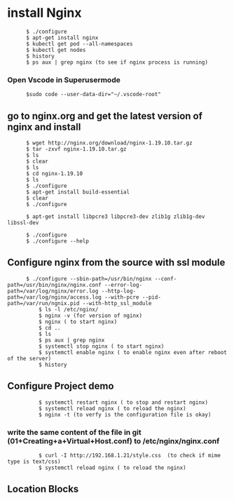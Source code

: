 # install Nginx

          $ ./configure
          $ apt-get install nginx
          $ kubectl get pod --all-namespaces
          $ kubectl get nodes
          $ history
          $ ps aux | grep nginx (to see if nginx process is running) 
          
### Open Vscode in Superusermode
    
          $sudo code --user-data-dir="~/.vscode-root"

## go to nginx.org and get the latest version of nginx and install 

          $ wget http://nginx.org/download/nginx-1.19.10.tar.gz
          $ tar -zxvf nginx-1.19.10.tar.gz
          $ ls
          $ clear
          $ ls
          $ cd nginx-1.19.10
          $ ls
          $ ./configure
          $ apt-get install build-essential
          $ clear
          $ ./configure

          $ apt-get install libpcre3 libpcre3-dev zlib1g zlib1g-dev libssl-dev

          $ ./configure
          $ ./configure --help

## Configure nginx from the source with ssl module 
 
          $ ./configure --sbin-path=/usr/bin/nginx --conf-path=/usr/bin/nginx/nginx.conf --error-log-path=/var/log/nginx/error.log --http-log-path=/var/log/nginx/access.log --with-pcre --pid-path=/var/run/ngnix.pid --with-http_ssl_module
              $ ls -l /etc/nginx/
              $ nginx -v (for version of nginx)
              $ nginx ( to start nginx) 
              $ cd ..
              $ ls
              $ ps aux | grep nginx
              $ systemctl stop nginx ( to start nginx) 
              $ systemctl enable nginx ( to enable nginx even after reboot of the server) 
              $ history

## Configure Project demo

              $ systemctl restart nginx ( to stop and restart nginx) 
              $ systemctl reload nginx ( to reload the nginx) 
              $ nginx -t (to verfy is the configuration file is okay)
    
### write the same content of the file in git (01+Creating+a+Virtual+Host.conf) to /etc/nginx/nginx.conf

              $ curl -I http://192.168.1.21/style.css  (to check if mime type is text/css)
              $ systemctl reload nginx ( to reload the nginx) 
    
## Location Blocks 
    
    
    
